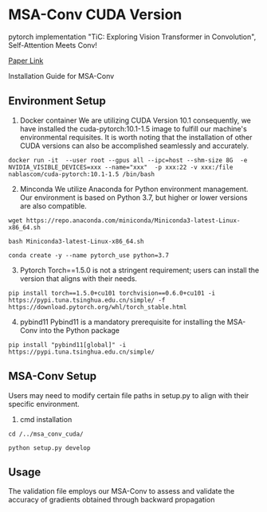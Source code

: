 # MSA-Conv CUDA Version
pytorch implementation "TiC: Exploring Vision Transformer in Convolution", Self-Attention Meets Conv!

[Paper Link](https://arxiv.org/pdf/2310.04134.pdf)

Installation Guide for MSA-Conv

## Environment Setup
1. Docker container
We are utilizing CUDA Version 10.1 consequently, we have installed the cuda-pytorch:10.1-1.5 image to fulfill our machine's environmental requisites. It is worth noting that the installation of other CUDA versions can also be accomplished seamlessly and accurately.
```
docker run -it  --user root --gpus all --ipc=host --shm-size 8G  -e NVIDIA_VISIBLE_DEVICES=xxx --name="xxx"  -p xxx:22 -v xxx:/file nablascom/cuda-pytorch:10.1-1.5 /bin/bash
```

2. Minconda 
We utilize Anaconda for Python environment management. Our environment is based on Python 3.7, but higher or lower versions are also compatible.

```
wget https://repo.anaconda.com/miniconda/Miniconda3-latest-Linux-x86_64.sh

bash Miniconda3-latest-Linux-x86_64.sh

conda create -y --name pytorch_use python=3.7
```

3. Pytorch
Torch==1.5.0 is not a stringent requirement; users can install the version that aligns with their needs.
```
pip install torch==1.5.0+cu101 torchvision==0.6.0+cu101 -i https://pypi.tuna.tsinghua.edu.cn/simple/ -f https://download.pytorch.org/whl/torch_stable.html
```
4. pybind11
Pybind11 is a mandatory prerequisite for installing the MSA-Conv into the Python package
```
pip install "pybind11[global]" -i https://pypi.tuna.tsinghua.edu.cn/simple/
```

## MSA-Conv Setup
Users may need to modify certain file paths in setup.py to align with their specific environment.
1. cmd installation
```
cd /../msa_conv_cuda/

python setup.py develop
```

## Usage
The validation file employs our MSA-Conv to assess and validate the accuracy of gradients obtained through backward propagation
